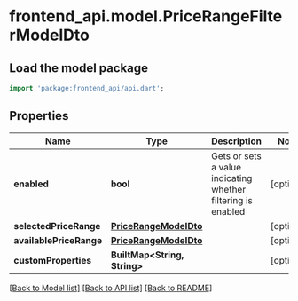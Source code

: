 # frontend_api.model.PriceRangeFilterModelDto

## Load the model package
```dart
import 'package:frontend_api/api.dart';
```

## Properties
Name | Type | Description | Notes
------------ | ------------- | ------------- | -------------
**enabled** | **bool** | Gets or sets a value indicating whether filtering is enabled | [optional] 
**selectedPriceRange** | [**PriceRangeModelDto**](PriceRangeModelDto.md) |  | [optional] 
**availablePriceRange** | [**PriceRangeModelDto**](PriceRangeModelDto.md) |  | [optional] 
**customProperties** | **BuiltMap&lt;String, String&gt;** |  | [optional] 

[[Back to Model list]](../README.md#documentation-for-models) [[Back to API list]](../README.md#documentation-for-api-endpoints) [[Back to README]](../README.md)


